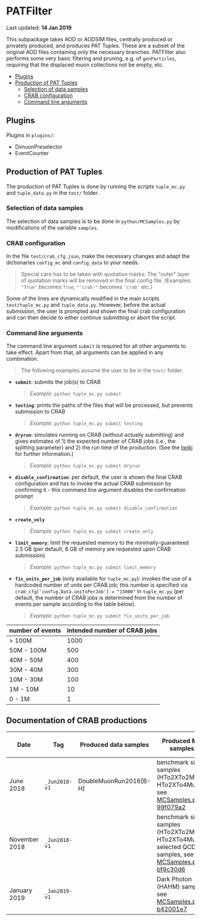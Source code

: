 # PATFilter

Last updated: **14 Jan 2019**

This subpackage takes AOD or AODSIM files, centrally produced or privately
produced, and produces PAT Tuples. These are a subset of the original AOD files
containing only the necessary branches. PATFilter also performs some very basic
filtering and pruning, e.g. of `genParticles`, requiring that the displaced
muon collections not be empty, etc.

- [Plugins](#plugins)
- [Production of PAT Tuples](#production)
  - [Selection of data samples](#sampleselection)
  - [CRAB configuration](#crabconfig)
  - [Command line arguments](#cmdlineargs)


<a name='plugins'></a>
## Plugins

Plugins in `plugins/`:
- DimuonPreselector
- EventCounter

<a name='production'></a>
## Production of PAT Tuples

The production of PAT Tuples is done by running the scripts
`tuple_mc.py` and `tuple_data.py` in the `test/` folder.


<a name='sampleselection'></a>
### Selection of data samples

The selection of data samples is to be done in `python/MCSamples.py` by
modifications of the variable `samples`.


<a name='crabconfig'></a>
### CRAB configuration

In the file `test/crab_cfg.json`, make the necessary changes and adapt the
dictionaries `config_mc` and `config_data` to your needs.

> Special care has to be taken with quotation marks: The "outer" layer of
> quotation marks will be removed in the final config file. (Examples: `"True"`
> becomes `True`, `"'crab'"` becomes `'crab'` etc.)

Some of the lines are dynamically modified in the main scripts
`test/tuple_mc.py` and `tuple_data.py`. However, before the actual submission,
the user is prompted and shown the final crab configuration and can then
decide to either continue submitting or abort the script.


<a name='cmdlineargs'></a>
### Command line arguments

The command line argument `submit` is required for all other arguments to take
effect. Apart from that, all arguments can be applied in any combination.

> The following examples assume the user to be in the `test/` folder.

- **`submit`**: submits the job(s) to CRAB

  > *Example:* `python tuple_mc.py submit`

- **`testing`**: prints the paths of the files that will be processed, but prevents
  submission to CRAB

  > *Example:* `python tuple_mc.py submit testing`

- **`dryrun`**: simulates running on CRAB (without actually submitting) and
  gives estimates of 1) the expected number of CRAB jobs (i.e., the splitting
  parameter) and 2) the run time of the production. (See the
  [twiki](https://twiki.cern.ch/twiki/bin/view/CMSPublic/CRAB3Commands#crab_submit_dryrun)
  for further information.)

  > *Example:* `python tuple_mc.py submit dryrun`

- **`disable_confirmation`**: per default, the user is shown the final CRAB
  configuration and has to invoke the actual CRAB submission by confirming it -
  this command line argument disables the confirmation prompt

  > *Example:* `python tuple_mc.py submit disable_confirmation`

- **`create_only`**

  > *Example:* `python tuple_mc.py submit create_only`

- **`limit_memory`**: limit the requested memory to the minimally-guaranteed 2.5 GB
  (per default, 8 GB of memory are requested upon CRAB submission)

  > *Example:* `python tuple_mc.py submit limit_memory`

- **`fix_units_per_job`** (only available for `tuple_mc.py`): invokes the use of a
  hardcoded number of units per CRAB job; this number is specified via
  `crab_cfg['config.Data.unitsPerJob'] = "15000"` in `tuple_mc.py` (per default,
  the number of CRAB jobs is determined from the number of events per sample
  according to the table below).

  > *Example:* `python tuple_mc.py submit fix_units_per_job`

| **number of events** | **intended number of CRAB jobs** |
| -------------------- | -------------------------------- |
| > 100M               | 1000                             |
| 50M - 100M           | 500                              |
| 40M - 50M            | 400                              |
| 30M - 40M            | 300                              |
| 10M - 30M            | 100                              |
| 1M - 10M             | 10                               |
| 0 - 1M               | 1                                |


## Documentation of CRAB productions

| **Date** | **Tag** | **Produced data samples** | **Produced MC samples** | **Comments / further details** |
| -------- | ------- | ------------------------- | ----------------------- | ------------------------------ |
| June 2018 | `_Jun2018-v1` | DoubleMuonRun2016[B-H] | benchmark signal samples (HTo2XTo2Mu2J, HTo2XTo4Mu); see [MCSamples.py @ 99f079a2](https://gitlab.cern.ch/DisplacedDimuons/DisplacedDimuons/blob/99f079a27f1a7bf56284f09950a9a126f9b88b3e/PATFilter/python/MCSamples.py) | see [Dropbox paper](https://paper.dropbox.com/doc/DataMC-sample-production-on-CRAB-_Jun2018-v1--AG58Se6CYfWhvhEe48zMMTHsAQ-fBfzdJAQJskeXrdHaU7xq) |
| November 2018 | `_Jun2018-v1` | | benchmark signal samples (HTo2XTo2Mu2J, HTo2XTo4Mu); selected QCD samples, see [MCSamples.py @ bf9c30d6](https://gitlab.cern.ch/DisplacedDimuons/DisplacedDimuons/blob/bf9c30d6062580e779c46bb67429751a3d458db8/PATFilter/python/MCSamples.py) | |
| January 2019  | `_Jan2019-v1` | | Dark Photon (HAHM) samples; see [MCSamples.py @ b42001e7](https://gitlab.cern.ch/DisplacedDimuons/DisplacedDimuons/blob/b42001e7646c93cf7bbe17f5126a78027e466ea5/PATFilter/python/MCSamples.py) | [DAS](https://cmsweb.cern.ch/das/request?view=list&limit=50&instance=prod%2Fphys03&input=dataset%3D%2FHTo2ZdTo2mu2x_MZd-*_Epsilon*_TuneCUETP8M1_13TeV_pythia8%2Fstempl-MC2016_Hto2ZDto2mu2x_*_*_Jan2019-v1*%2FUSER)|
